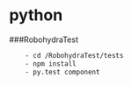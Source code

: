 # python
###RobohydraTest
```sh
	- cd /RobohydraTest/tests 
    - npm install
    - py.test component	
```
	